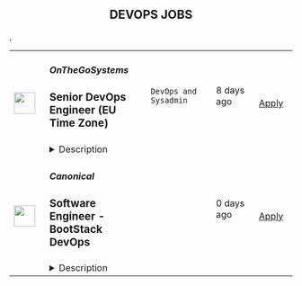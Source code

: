 <div align="center"><h2>DEVOPS JOBS</h2></div><table><tr>
                <td width="100" height="100" rowspan="2">
                    <img src="https://weworkremotely.com/assets/IsotypeV2-1ebe3dd57673f3e8d02b7490bc0faaef55d6a95d3a4aaf17298bd3ed503ae7fe.svg" width="38px" height="auto">
                </td>
                <td width="300">
                    <h5>OnTheGoSystems</h5>
                    <h3> Senior DevOps Engineer (EU Time Zone)</h3>
                </td>
                <td width="300">
                    <code>DevOps and Sysadmin</code>
                </td>
                <td width="200">
                <text>8 days ago</text>
                </td>
                <td width="100" rowspan="2">
                <a href="https://weworkremotely.com/remote-jobs/onthegosystems-senior-devops-engineer-eu-time-zone" align="right" target="_blank">Apply</a>
                </td>
            </tr>
            <tr>
                <td colspan="3">
                <details><summary>Description</summary>
                

<p>
  <strong>Headquarters:</strong> 100% remote
    <br /><strong>URL:</strong> <a href="https://onthegosystems.com">https://onthegosystems.com</a>
</p>

<div>We are seeking a skilled Senior DevOps Engineer to join our dynamic team. As a Senior DevOps Engineer, you will play a crucial role in maintaining and enhancing the infrastructure required for our enterprise cloud deployment across multiple platforms. Your expertise will contribute to creating a scalable and replicable infrastructure, ensuring seamless operations and optimal performance.</div><h1>Role &amp; Responsibilities</h1><ul>
<li>Collaborate with cross-functional teams to understand requirements and implement efficient infrastructure solutions.</li>
<li>Design, deploy, and manage cloud-based architectures, with a focus on AWS services.</li>
<li>Maintain and enhance existing infrastructure, ensuring high availability, scalability, and security.</li>
<li>Develop and implement CI/CD pipelines using GitLab, automating software delivery processes.</li>
<li>Monitor system performance, troubleshoot issues, and implement appropriate solutions.</li>
<li>Serve as a liaison between the development team and systems team, facilitating effective communication and collaboration.</li>
<li>Provide expertise in migrating existing infrastructure to Kubernetes, ensuring a smooth transition.</li>
<li>Deliver infrastructure solutions in a Ruby environment, considering best practices and optimizing performance.</li>
</ul><h1>Requirements:</h1><ul>
<li>Minimum of 6 years of experience in IT roles, with a strong background in DevOps practices.</li>
<li>Extensive experience working with AWS, proficient in utilizing various services such as EC2, S3, RDS, Lambda, CloudFormation, and CloudWatch.</li>
<li>Strong knowledge of networks, infrastructure, and shared storage technologies.</li>
<li>Proficiency in designing and implementing GitLab pipelines for continuous integration and delivery.</li>
<li>Excellent attention to detail, with the ability to prioritize tasks effectively in a high-pressure environment.</li>
<li>Exceptional organizational skills, ensuring smooth project management and timely delivery of tasks.</li>
<li>Ability to bridge the gap between development and systems teams, facilitating collaboration and understanding.</li>
<li>Previous experience in providing infrastructure solutions in a Ruby environment is highly desirable.</li>
<li>Familiarity with Kubernetes, including experience in deploying and managing containerized applications, is a plus.</li>
</ul><h1>Our tech stack</h1><div>AWS | Kubernetes | Docker | Linux | GitLab | Terraform | Packer.</div><h1>Work hours</h1><div>Our development team gets together in the European morning (9AM Central European Time) and collaborates during the day. We work Mondays to Fridays. </div><h1>What we offer</h1><ul>
<li>100% remote position</li>
<li>Full-time position with paid public holidays, vacation, and sick leave</li>
<li>Paid sabbatical (yes, most people in our team stick with us for years!)</li>
<li>Being part of a team of smart, self-driven individuals</li>
<li>Ample opportunity to progress and advance</li>
<li>Meeting and collaborating with team members across the globe</li>
</ul><div><br></div><div>We keep a healthy work-life balance and enjoy our remote work environment to make life fun.<br><br>
</div><div>We come from all around the world, from different cultures, speak dozens of languages, and make beautiful products.</div>

<p><strong>To apply:</strong> <a href="https://weworkremotely.com/remote-jobs/onthegosystems-senior-devops-engineer-eu-time-zone">https://weworkremotely.com/remote-jobs/onthegosystems-senior-devops-engineer-eu-time-zone</a></p>

                </details>
                </td>
            </tr>,<tr>
                <td width="100" height="100" rowspan="2">
                    <img src="https://remotive.com/job/1722542/logo" width="38px" height="auto">
                </td>
                <td width="300">
                    <h5>Lavinmedia</h5>
                    <h3>DevOps (with system administration experience)</h3>
                </td>
                <td width="300">
                    <code>cloud,git,nginx,php</code>
                </td>
                <td width="200">
                <text>3 days ago</text>
                </td>
                <td width="100" rowspan="2">
                <a href="https://remotive.com/remote-jobs/devops/devops-with-system-administration-experience-1722542" align="right" target="_blank">Apply</a>
                </td>
            </tr>
            <tr>
                <td colspan="3">
                <details><summary>Description</summary>
                <p><strong>Lavin Media</strong> builds exceptional marketing solutions for large partners in North America. We don't just advertise our client's products or services — we build unique long-term marketing solutions within the context of permanent partnerships. Those people's diversity and ideas inspire the innovation that runs through everything we do, from amazing technology to industry-leading services and customer experiences. We invite you to join us in this exciting journey of rapid growth!</p>
<p> </p>
<p>We are looking to hire a talented and experienced system administrator/DevOps. This is a hybrid role that includes both administration and deployment processes.</p>
<p>Your primary role will be to support and improve the current infrastructure with the supervision of System Architecture. This includes improving the speed and quality of software releases while ensuring that the infrastructure is reliable, secure, and scalable.</p>
<p> </p>
<p> </p>
<p><strong>List of responsibilities:</strong></p>
<ul style="">
<li style="">Installing and configuring servers: This includes setting up new servers, configuring them for specific roles (such as web servers, database servers, etc.), and maintaining the software and operating systems on those servers.</li>
<li style="">Automating the process of software delivery and infrastructure changes: This involves using tools and technologies to automate the provisioning, configuration, and repetitive tasks, improve efficiency and management of infrastructure, as well as use CI/CD tools to automate the building, testing, and deployment of software.</li>
<li style="">Managing and scaling cloud-based infrastructure</li>
<li style="">Managing storage and backups: This includes setting up and maintaining backup systems to ensure that data is protected in case of failure.</li>
<li style="">Monitoring system performance: Monitor the performance of servers, networks, and applications and troubleshoot issues as they arise.</li>
<li style="">Managing security: Ensuring that the infrastructure is secure by implementing security best practices and technologies such as firewalls, intrusion detection, and encryption.</li>
<li style="">Continuously monitoring and improving: Continuously monitor the performance and security of the infrastructure and identify and implement improvements to the processes and tools used.</li>
</ul>
<p> </p>
<p><strong>Requirements:</strong></p>
<ul style="">
<li style="">3-5 years of database, network administration, or system administration experience</li>
<li style="">Proficiency in Linux system administration.</li>
<li style="">Strong knowledge of systems and networking software, hardware, and networking protocols</li>
<li style="">Knowledge of routing, switching, and DNS.</li>
<li style="">Ability to write scripts in Bash to automate tasks.</li>
<li style="">Deep knowledge of administration PHP-based stack (nginx, PHP 8.1 fpm).</li>
<li style="">Deep knowledge administration of PostgreSQL database.</li>
<li style="">Proficiency with Git and GitHub workflows</li>
<li style="">Agile: Knowledge of Agile methodologies and ability to work in an Agile environment.</li>
<li style="">Monitoring: experience with monitoring tools such as Nagios, Zabbix, and PRTG.</li>
<li style="">Backup and disaster recovery: knowledge of backup and disaster recovery solutions.</li>
<li style="">Security: knowledge of security best practices and technologies such as firewalls, intrusion detection, and encryption.</li>
<li style="">Continuous integration and delivery (CI/CD): experience with CI/CD tools such as Jenkins, Travis CI, and CircleCI to automate the building, testing, and deployment of software.</li>
</ul>
<p> </p>
<p><strong>What we offer:</strong></p>
<p>Remote working, any comfortable place all over the world.</p>
<p>Highly competitive compensation.</p>
<p>Full-time employment with a flexible schedule.</p>
<p>Paid vacations.</p>
<p>Benefits and bonus system.</p>
<p>Work-life balance.</p>
<p>Highly professional team.</p>
<p>International team network.</p>
<img src="https://remotive.com/job/track/1722542/blank.gif?source=public_api" alt=""/>
                </details>
                </td>
            </tr>,<tr>
                <td width="100" height="100" rowspan="2">
                    <img src="https://pbs.twimg.com/profile_images/1673959375340290050/x7pNtXQ7_400x400.jpg" width="38px" height="auto">
                </td>
                <td width="300">
                    <h5>Canonical</h5>
                    <h3>Software Engineer - BootStack DevOps</h3>
                </td>
                <td width="300">
                    <code></code>
                </td>
                <td width="200">
                <text>0 days ago</text>
                </td>
                <td width="100" rowspan="2">
                <a href="https://canonical.com/careers/3290946" align="right" target="_blank">Apply</a>
                </td>
            </tr>
            <tr>
                <td colspan="3">
                <details><summary>Description</summary>
                
      <p>Help us shape the future of open source IT, devops, and IS, from bare metal to containers. Our goal is to revolutionise open source application and infrastructure operations.</p>
<p>We are on a mission to reshape the world of software operations, using Python and Golang for next-generation infrastructure-as-code and blazing a trail to model-driven operations. We want to enable companies to run very efficient bare metal operations for high performance computing, private cloud, data lakes and analytics. To achieve this we need to invent some new technology, and we need to build some new products. In support of that goal we hire software engineers who are passionate about quality, reliability and devops.</p>
<p>This team is part of our fully managed infrastructure operations organisation. Canonical runs many private OpenStack clouds and Kubernetes clusters for customers around the world, which enables us to improve our infra-as-code products based on our own real experience, mirroring that of our users and customers. We work in Python and Golang, creating open source operations capabilities that simplify these operations for anybody, worldwide, who is building on Ubuntu.</p>
<p>Our team collaborates with product, engineering, and operations teams. Most of the work is pure open source Python software development, with some planned work in Golang. The expectation is to focus on quality, design, documentation, tests and performance. The team develops and enhances our opscode and other open source packages, to ensure our platform is the easiest, most robust, and best performing way to drive your data centre.</p>
<p>This role is ideal for software engineers who want to work in Python/Golang, have a passion for distributed systems, and an interest in the entire Linux stack - from kernel to networking to virtualization and containers. Our Engineers are technically astute open source enthusiasts who are excited about cloud computing and are ready to join a global team charged with delivering world class services to our customers.</p>
<p><br><br></p>
<h3>What you’ll do</h3>
<ul>
<li>Work in Python and Golang to design and deliver open source software operations code</li>
<li>Work with the entire Linux stack, from kernel, networking, storage, to applications</li>
<li>Learn to think rigorously about application and infrastructure reliability</li>
<li>Shape high quality open source monitoring and alerting infrastructure</li>
<li>Simplify open source operations for our customers and open source community</li>
<li>Demonstrate sound engineering design and testing principles in your code</li>
<li>Follow agile software development practices</li>
<li>Coach and develop your colleagues where you have insights</li>
<li>Grow a healthy, collaborative engineering culture in line with the company values</li>
<li>Global travel up to 10% of time for internal and external events</li>
</ul>
<h3>Who you are</h3>
<ul>
<li>University degree in Computer Science or related software engineering field</li>
<li>Advanced level Python programming skills</li>
<li>Good to have - Golang programming skills</li>
<li>You are knowledgeable and passionate about software development&nbsp;</li>
<li>You are organised and want your team to deliver timely, high quality software</li>
<li>You have a demonstrated drive for continual learning</li>
<li>You understand the importance of reliable operations in a devops world</li>
<li>You have sound knowledge of cloud computing concepts &amp; technologies</li>
<li>You have practical knowledge of Linux and networking</li>
</ul>
<h3>What you will learn</h3>
<ul>
<li>Devops and site reliability engineering</li>
<li>OpenStack and Kubernetes in operation</li>
<li>Wide range of open source applications and skills</li>
<li>Real-life and hands-on exposure to a wide range of emerging technologies and tools&nbsp;</li>
</ul>
<h3>We offer:&nbsp;</h3>
<ul>
<li>Learning and development</li>
<li>Competitive salary</li>
<li>Recognition rewards</li>
<li>Annual leave</li>
<li>Priority Pass for travel</li>
</ul>
<h2><strong>About Canonical</strong></h2>
<p>Canonical is a pioneering tech firm that is at the forefront of the global move to open source. As the company that publishes Ubuntu, one of the most important open source projects and the platform for AI, IoT and the cloud, we are changing the world on a daily basis. We recruit on a global basis and set a very high standard for people joining the company. We expect excellence - in order to succeed, we need to be the best at what we do.</p>
<p>Canonical has been a remote-first company since its inception in 2004.​ Work at Canonical is a step into the future, and will challenge you to think differently, work smarter, learn new skills, and raise your game. Canonical provides a unique window into the world of 21st-century digital business.</p>
<h2><strong>Canonical is an equal opportunity employer</strong></h2>
<p>We are proud to foster a workplace free from discrimination. Diversity of experience, perspectives, and background create a better work environment and better products. <a href="https://canonical.com/careers/diversity/identity">Whatever your identity, we will give your application fair consideration.</a></p>
<p>#Stack</p><p>Requisition ID: 265</p><p></p>
    
                </details>
                </td>
            </tr>,<tr>
                <td width="100" height="100" rowspan="2">
                    <img src="https://pbs.twimg.com/profile_images/1470600385861611521/zGMS9sPM_400x400.png" width="38px" height="auto">
                </td>
                <td width="300">
                    <h5>Coalesce</h5>
                    <h3>DevOps Engineer</h3>
                </td>
                <td width="300">
                    <code></code>
                </td>
                <td width="200">
                <text>0 days ago</text>
                </td>
                <td width="100" rowspan="2">
                <a href="https://jobs.lever.co/coalesce.io/497eaa6d-bd10-438d-8ea9-0cf90a2b2d05" align="right" target="_blank">Apply</a>
                </td>
            </tr>
            <tr>
                <td colspan="3">
                <details><summary>Description</summary>
                <div class="section page-centered" data-qa="job-description"><div><span style="font-size: 10pt">Coalesce Software is hiring a DevOps Engineer to help us build the future of data analytics tooling. In this role you will play an important role in delivering our SaaS product to our customers at velocity and with reliability, working closely with our product, engineering, and customer success teams to keep our product moving forward and ensure an exceptional user experience for our customers.</span></div><div><br></div><div><span style="font-size: 10pt">What exactly does Coalesce do? Coalesce solves the most commonly failed project in IT: the data warehouse. Companies today need to be-data driven to be competitive. Coalesce is the only cloud-first data platform that enables companies to transform and streamline their analytics process, enabling data-driven decision making and visibility at enterprise scale.</span></div></div><div class="section page-centered"><div><h3>Key Responsibilities</h3><ul class="posting-requirements plain-list"><ul><li>Design and implement automated software builds, testing infrastructure, deployments, and associated monitoring</li><li>Contribute to CI/CD processes and infrastructure to facilitate faster deployment and testing times for software engineering teams</li><li>Contribute to planning and prioritization discussions</li><li>Facilitate onboarding customers from an infrastructure perspective</li></ul></ul></div></div><div class="section page-centered"><div><h3>Qualifications</h3><ul class="posting-requirements plain-list"><ul><li>Proficient with Kubernetes and/or Docker, preferably experience with GKE</li><li>Proficient with Google Cloud Platform or any major cloud platform--including experience with setting up and maintaining VMs, load balancing, containerization, certificates, etc.</li><li>Experience with GitHub Actions and Argo or similar CI/CD tooling</li><li>Experience with Terraform or similar IaaS</li><li>Experience with monitoring SaaS services</li><li>Exposure to software testing and the software development lifecycle</li></ul></ul></div></div><!--[2022-11-28] [GOLD-2535] Remove payTransparencyV1 when feature flag is fully removed--><div class="section page-centered" data-qa="closing-description"><div><span style="font-size: 10pt">Not a perfect fit? That’s OK! We have senior team members that can help you level up… Most importantly we are looking for individuals with the demonstrated ability to independently learn and develop. If you have an interest in data analytics and building great software with a high caliber team, we want to hear from you.</span></div></div><div class="section page-centered last-section-apply" data-qa="btn-apply-bottom"><a class="postings-btn template-btn-submit cerulean" data-qa="show-page-apply" href="https://jobs.lever.co/coalesce.io/497eaa6d-bd10-438d-8ea9-0cf90a2b2d05/apply">Apply for this job</a></div>
                </details>
                </td>
            </tr></table>